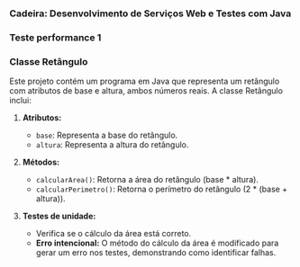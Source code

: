 ### Cadeira: Desenvolvimento de Serviços Web e Testes com Java
### Teste performance 1

### Classe Retângulo

Este projeto contém um programa em Java que representa um retângulo com atributos de base e altura, ambos números reais. A classe Retângulo inclui:

1. **Atributos:**
   - `base`: Representa a base do retângulo.
   - `altura`: Representa a altura do retângulo.

2. **Métodos:**
   - `calcularArea()`: Retorna a área do retângulo (base * altura).
   - `calcularPerimetro()`: Retorna o perímetro do retângulo (2 * (base + altura)).

3. **Testes de unidade:**
   - Verifica se o cálculo da área está correto.
   - **Erro intencional:** O método do cálculo da área é modificado para gerar um erro nos testes, demonstrando como identificar falhas.
